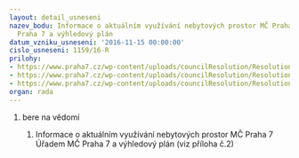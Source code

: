 ```yaml
---
layout: detail_usneseni
nazev_bodu: Informace o aktuálním využívání nebytových prostor MČ Praha 7 Úřadem MČ
  Praha 7 a výhledový plán
datum_vzniku_usneseni: '2016-11-15 00:00:00'
cislo_usneseni: 1159/16-R
prilohy:
- https://www.praha7.cz/wp-content/uploads/councilResolution/Resolutions/30486/export/DZ~134285.docx
- https://www.praha7.cz/wp-content/uploads/councilResolution/Resolutions/30486/export/161101tabulkaprostoryMCP7~134284.xlsx
- https://www.praha7.cz/wp-content/uploads/councilResolution/Resolutions/30486/export/export~297337.pdf
organ: rada
---
```

<OL class=urzList_view id=urzList>
<LI class=urzClass1><SPAN name="1">bere na vědomí</SPAN>
<OL class=urzOlClass>
<LI class=urzClass2 style="TEXT-ALIGN: left"><SPAN>
<P>Informace o aktuálním využívání nebytových prostor MČ Praha 7 Úřadem MČ Praha 7 a výhledový plán (viz příloha č.2)<BR></P></SPAN></LI></OL></LI></OL>